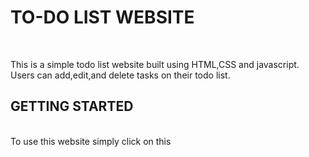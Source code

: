 <h1>TO-DO LIST WEBSITE</h1><br>
<p>This is a simple todo list website built using HTML,CSS and javascript.
Users can add,edit,and delete tasks on their todo list.</p>
<h2>GETTING STARTED</h2>
<br>
To use this website simply click on this <a href=""></a>



